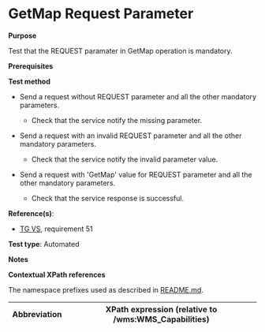 # GetMap Request Parameter

**Purpose**

Test that the REQUEST paramater in GetMap operation is mandatory.

**Prerequisites**

**Test method**

* Send a request without REQUEST parameter and all the other mandatory parameters.

    * Check that the service notify the missing parameter.

* Send a request with an invalid REQUEST parameter and all the other mandatory parameters.

    * Check that the service notify the invalid parameter value.

* Send a request with 'GetMap' value for REQUEST parameter and all the other mandatory parameters.

    * Check that the service response is successful.

**Reference(s)**:

* [TG VS](./README.md#ref_TG_VS), requirement 51

**Test type**: Automated

**Notes**

**Contextual XPath references**

The namespace prefixes used as described in [README.md](./README.md#namespaces).

Abbreviation                                               |  XPath expression (relative to /wms:WMS_Capabilities)
---------------------------------------------------------- | -------------------------------------------------------------------------
